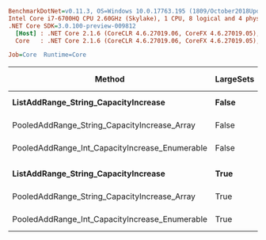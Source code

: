 ``` ini

BenchmarkDotNet=v0.11.3, OS=Windows 10.0.17763.195 (1809/October2018Update/Redstone5)
Intel Core i7-6700HQ CPU 2.60GHz (Skylake), 1 CPU, 8 logical and 4 physical cores
.NET Core SDK=3.0.100-preview-009812
  [Host] : .NET Core 2.1.6 (CoreCLR 4.6.27019.06, CoreFX 4.6.27019.05), 64bit RyuJIT
  Core   : .NET Core 2.1.6 (CoreCLR 4.6.27019.06, CoreFX 4.6.27019.05), 64bit RyuJIT

Job=Core  Runtime=Core  

```
|                                         Method | LargeSets |       Mean |     Error |     StdDev | Ratio | RatioSD | Gen 0/1k Op | Gen 1/1k Op | Gen 2/1k Op | Allocated Memory/Op |
|----------------------------------------------- |---------- |-----------:|----------:|-----------:|------:|--------:|------------:|------------:|------------:|--------------------:|
|           **ListAddRange_String_CapacityIncrease** |     **False** | **1,817.9 us** | **15.047 us** |  **13.338 us** |  **1.00** |    **0.00** |   **1035.1563** |    **984.3750** |    **982.4219** |           **5243290 B** |
|   PooledAddRange_String_CapacityIncrease_Array |     False | 1,306.1 us | 10.639 us |   9.431 us |  0.72 |    0.01 |           - |           - |           - |                32 B |
| PooledAddRange_Int_CapacityIncrease_Enumerable |     False | 1,139.6 us |  4.071 us |   3.399 us |  0.63 |    0.00 |           - |           - |           - |                32 B |
|                                                |           |            |           |            |       |         |             |             |             |                     |
|           **ListAddRange_String_CapacityIncrease** |      **True** | **2,230.9 us** | **58.654 us** | **172.942 us** |  **1.00** |    **0.00** |    **156.2500** |    **132.8125** |    **132.8125** |           **5040469 B** |
|   PooledAddRange_String_CapacityIncrease_Array |      True |   404.5 us |  4.551 us |   4.257 us |  0.18 |    0.02 |           - |           - |           - |                32 B |
| PooledAddRange_Int_CapacityIncrease_Enumerable |      True |   406.8 us |  3.249 us |   3.039 us |  0.18 |    0.02 |           - |           - |           - |                32 B |
